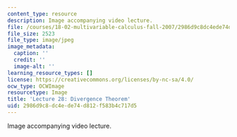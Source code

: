 ```yaml
---
content_type: resource
description: Image accompanying video lecture.
file: /courses/18-02-multivariable-calculus-fall-2007/2986d9c8dc4ede74d812f583b4c717d5_28.jpg
file_size: 2523
file_type: image/jpeg
image_metadata:
  caption: ''
  credit: ''
  image-alt: ''
learning_resource_types: []
license: https://creativecommons.org/licenses/by-nc-sa/4.0/
ocw_type: OCWImage
resourcetype: Image
title: 'Lecture 28: Divergence Theorem'
uid: 2986d9c8-dc4e-de74-d812-f583b4c717d5
---
```

Image accompanying video lecture.
